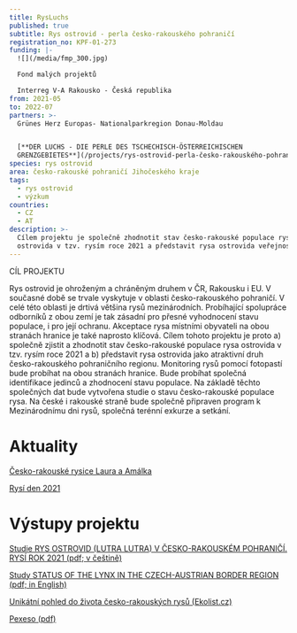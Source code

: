 ```yaml
---
title: RysLuchs
published: true
subtitle: Rys ostrovid - perla česko-rakouského pohraničí
registration_no: KPF-01-273
funding: |-
  ![](/media/fmp_300.jpg)

  Fond malých projektů 

  Interreg V-A Rakousko - Česká republika
from: 2021-05
to: 2022-07
partners: >-
  Grünes Herz Europas- Nationalparkregion Donau-Moldau


  [**DER LUCHS - DIE PERLE DES TSCHECHISCH-ÖSTERREICHISCHEN
  GRENZGEBIETES**](/projects/rys-ostrovid-perla-česko-rakouského-pohraničí/RYSLUCHS)
species: rys ostrovid
area: česko-rakouské pohraničí Jihočeského kraje
tags:
  - rys ostrovid
  - výzkum
countries:
  - CZ
  - AT
description: >-
  Cílem projektu je společně zhodnotit stav česko-rakouské populace rysa
  ostrovida v tzv. rysím roce 2021 a představit rysa ostrovida veřejnosti.
---
```

CÍL PROJEKTU

Rys ostrovid je ohroženým a chráněným druhem v ČR, Rakousku i EU. V současné době se trvale vyskytuje v oblasti česko-rakouského pohraničí. V celé této oblasti je drtivá většina rysů mezinárodních. Probíhající spolupráce odborníků z obou zemí je tak zásadní pro přesné vyhodnocení stavu populace, i pro její ochranu. Akceptace rysa místními obyvateli na obou stranách hranice je také naprosto klíčová. Cílem tohoto projektu je proto a) společně zjistit a zhodnotit stav česko-rakouské populace rysa ostrovida v tzv. rysím roce 2021 a b) představit rysa ostrovida jako atraktivní druh česko-rakouského pohraničního regionu. Monitoring rysů pomocí fotopastí bude probíhat na obou stranách hranice. Bude probíhat společná identifikace jedinců a zhodnocení stavu populace. Na základě těchto společných dat bude vytvořena studie o stavu česko-rakouské populace rysa. Na české i rakouské straně bude společně připraven program k Mezinárodnímu dni rysů, společná terénní exkurze a setkání.

# Aktuality

[Česko-rakouské rysice Laura a Amálka](https://www.alkawildlife.eu/news/%C4%8Desko-rakousk%C3%A9-rysice-laura-a-am%C3%A1lka)

[Rysí den 2021](/news/rys%C3%AD-den-2021)

# Výstupy projektu

[Studie RYS OSTROVID (LUTRA LUTRA) V ČESKO-RAKOUSKÉM POHRANIČÍ. RYSÍ ROK 2021 (pdf; v češtině)](/media/Lynx_Monitoring_Report_RysLuchs_2022_Czech.pdf)

[Study STATUS OF THE LYNX IN THE CZECH-AUSTRIAN BORDER REGION (pdf; in English)](/media/Lynx_Monitoring_Report_RysLuchs_2022_ENG.pdf)

[Unikátní pohled do života česko-rakouských rysů (Ekolist.cz)](https://ekolist.cz/cz/publicistika/priroda/unikatni-pohled-do-zivota-cesko-rakouskych-rysu)

[Pexeso (pdf)](/media/ALKA_rysi_pexeso_2022_m.pdf)
